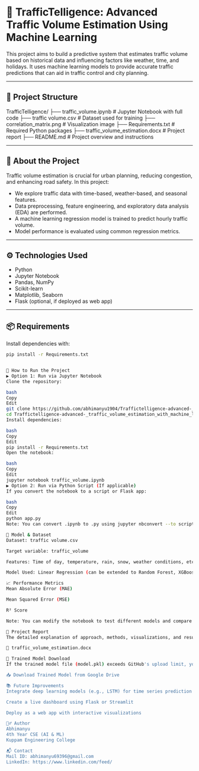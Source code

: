 # 🚦 TrafficTelligence: Advanced Traffic Volume Estimation Using Machine Learning

This project aims to build a predictive system that estimates traffic volume based on historical data and influencing factors like weather, time, and holidays. It uses machine learning models to provide accurate traffic predictions that can aid in traffic control and city planning.

---

## 📁 Project Structure

TrafficTelligence/
├── traffic_volume.ipynb # Jupyter Notebook with full code
├── traffic volume.csv # Dataset used for training
├── correlation_matrix.png # Visualization image
├── Requirements.txt # Required Python packages
├── traffic_volume_estimation.docx # Project report
├── README.md # Project overview and instructions


---

## 📌 About the Project

Traffic volume estimation is crucial for urban planning, reducing congestion, and enhancing road safety. In this project:

- We explore traffic data with time-based, weather-based, and seasonal features.
- Data preprocessing, feature engineering, and exploratory data analysis (EDA) are performed.
- A machine learning regression model is trained to predict hourly traffic volume.
- Model performance is evaluated using common regression metrics.

---

## ⚙️ Technologies Used

- Python
- Jupyter Notebook
- Pandas, NumPy
- Scikit-learn
- Matplotlib, Seaborn
- Flask (optional, if deployed as web app)

---

## 📦 Requirements

Install dependencies with:

```bash
pip install -r Requirements.txt


🚀 How to Run the Project
▶️ Option 1: Run via Jupyter Notebook
Clone the repository:

bash
Copy
Edit
git clone https://github.com/abhimanyu1904/Traffictelligence-advanced-_traffic_volume_estimation_with_machine_learning.git
cd Traffictelligence-advanced-_traffic_volume_estimation_with_machine_learning
Install dependencies:

bash
Copy
Edit
pip install -r Requirements.txt
Open the notebook:

bash
Copy
Edit
jupyter notebook traffic_volume.ipynb
▶️ Option 2: Run via Python Script (If applicable)
If you convert the notebook to a script or Flask app:

bash
Copy
Edit
python app.py
Note: You can convert .ipynb to .py using jupyter nbconvert --to script traffic_volume.ipynb

🧠 Model & Dataset
Dataset: traffic volume.csv

Target variable: traffic_volume

Features: Time of day, temperature, rain, snow, weather conditions, etc.

Model Used: Linear Regression (can be extended to Random Forest, XGBoost, etc.)

📈 Performance Metrics
Mean Absolute Error (MAE)

Mean Squared Error (MSE)

R² Score

Note: You can modify the notebook to test different models and compare results.

🧾 Project Report
The detailed explanation of approach, methods, visualizations, and results is included in:

📄 traffic_volume_estimation.docx

🔗 Trained Model Download
If the trained model file (model.pkl) exceeds GitHub's upload limit, you can download it here:

📥 Download Trained Model from Google Drive

📚 Future Improvements
Integrate deep learning models (e.g., LSTM) for time series prediction

Create a live dashboard using Flask or Streamlit

Deploy as a web app with interactive visualizations

🙋‍♂️ Author
Abhimanyu
4th Year CSE (AI & ML)
Kuppam Engineering College

📬 Contact
Mail ID: abhimanyu69396@gmail.com
LinkedIn: https://www.linkedin.com/feed/